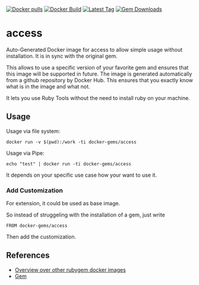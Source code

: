 [![Docker pulls](https://img.shields.io/docker/pulls/rubygem/access.svg)](https://hub.docker.com/r/rubygem/access/)
[![Docker Build](https://img.shields.io/docker/automated/rubygem/access.svg)](https://hub.docker.com/r/rubygem/access/)
[![Latest Tag](https://img.shields.io/github/tag/docker-rubygem/access.svg)](https://hub.docker.com/r/rubygem/access/)
[![Gem Downloads](https://img.shields.io/gem/dt/access.svg)](https://rubygems.org/gems/access/)
# access

Auto-Generated Docker image for access to allow simple usage without installation.
It is in sync with the original gem.

This allows to use a specific version of your favorite gem and ensures that this image will be supported in future.
The image is generated automatically from a github repository by Docker Hub.
This ensures that you exactly know what is in the image and what not.

It lets you use Ruby Tools without the need to install ruby on your machine.

## Usage

Usage via file system:

`docker run -v $(pwd):/work -ti docker-gems/access`

Usage via Pipe:

`echo "test" | docker run -ti docker-gems/access`

It depends on your specific use case how your want to use it.

### Add Customization

For extension, it could be used as base image.

So instead of struggeling with the installation of a gem, just write

`FROM docker-gems/access`

Then add the customization.

## References

 - [Overview over other rubygem docker images](https://github.com/thinkbot/docker-rubygem)
 - [Gem](https://rubygems.org/gems/access/)
